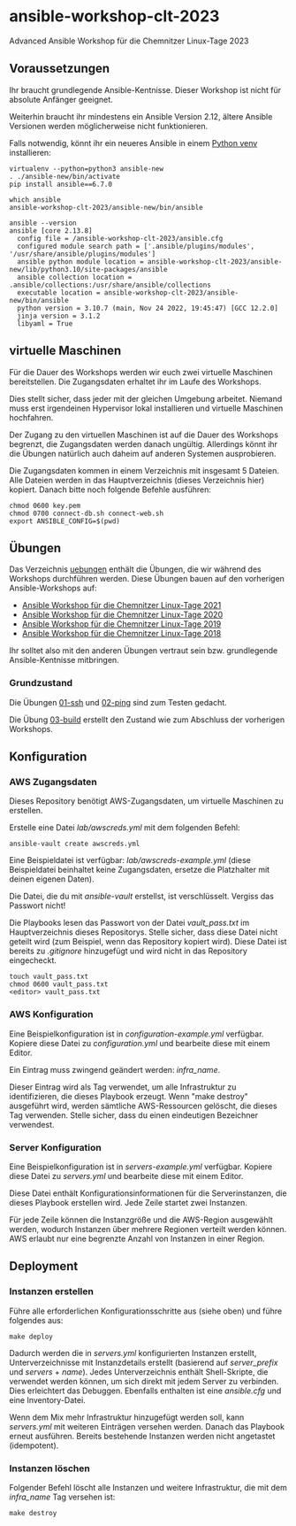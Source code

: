 # ansible-workshop-clt-2023

Advanced Ansible Workshop für die Chemnitzer Linux-Tage 2023

## Voraussetzungen

Ihr braucht grundlegende Ansible-Kentnisse. Dieser Workshop ist nicht für absolute Anfänger geeignet.

Weiterhin braucht ihr mindestens ein Ansible Version 2.12, ältere Ansible Versionen werden möglicherweise nicht funktionieren.

Falls notwendig, könnt ihr ein neueres Ansible in einem [Python venv](https://docs.python.org/3/library/venv.html) installieren:

```
virtualenv --python=python3 ansible-new
. ./ansible-new/bin/activate
pip install ansible==6.7.0

which ansible
ansible-workshop-clt-2023/ansible-new/bin/ansible

ansible --version
ansible [core 2.13.8]
  config file = /ansible-workshop-clt-2023/ansible.cfg
  configured module search path = ['.ansible/plugins/modules', '/usr/share/ansible/plugins/modules']
  ansible python module location = ansible-workshop-clt-2023/ansible-new/lib/python3.10/site-packages/ansible
  ansible collection location = .ansible/collections:/usr/share/ansible/collections
  executable location = ansible-workshop-clt-2023/ansible-new/bin/ansible
  python version = 3.10.7 (main, Nov 24 2022, 19:45:47) [GCC 12.2.0]
  jinja version = 3.1.2
  libyaml = True
```

## virtuelle Maschinen

Für die Dauer des Workshops werden wir euch zwei virtuelle Maschinen bereitstellen. Die Zugangsdaten erhaltet ihr im Laufe des Workshops.

Dies stellt sicher, dass jeder mit der gleichen Umgebung arbeitet. Niemand muss erst irgendeinen Hypervisor lokal installieren und virtuelle Maschinen hochfahren.

Der Zugang zu den virtuellen Maschinen ist auf die Dauer des Workshops begrenzt, die Zugangsdaten werden danach ungültig. Allerdings könnt ihr die Übungen natürlich auch daheim auf anderen Systemen ausprobieren.

Die Zugangsdaten kommen in einem Verzeichnis mit insgesamt 5 Dateien. Alle Dateien werden in das Hauptverzeichnis (dieses Verzeichnis hier) kopiert. Danach bitte noch folgende Befehle ausführen:

```
chmod 0600 key.pem
chmod 0700 connect-db.sh connect-web.sh
export ANSIBLE_CONFIG=$(pwd)
```

## Übungen

Das Verzeichnis [uebungen](./uebungen/) enthält die Übungen, die wir während des
Workshops durchführen werden. Diese Übungen bauen auf den vorherigen Ansible-Workshops auf:

* [Ansible Workshop für die Chemnitzer Linux-Tage 2021](https://github.com/andreasscherbaum/ansible-workshop-clt-2021)
* [Ansible Workshop für die Chemnitzer Linux-Tage 2020](https://github.com/andreasscherbaum/ansible-workshop-clt-2020)
* [Ansible Workshop für die Chemnitzer Linux-Tage 2019](https://github.com/andreasscherbaum/ansible-workshop-clt-2019)
* [Ansible Workshop für die Chemnitzer Linux-Tage 2018](https://github.com/andreasscherbaum/ansible-workshop-clt-2018)

Ihr solltet also mit den anderen Übungen vertraut sein bzw. grundlegende Ansible-Kentnisse mitbringen.

### Grundzustand

Die Übungen [01-ssh](uebungen/01-ssh) und [02-ping](uebungen/02-ping) sind zum Testen gedacht.

Die Übung [03-build](uebungen/03-build) erstellt den Zustand wie zum Abschluss der vorherigen Workshops.


## Konfiguration

### AWS Zugangsdaten

Dieses Repository benötigt AWS-Zugangsdaten, um virtuelle Maschinen zu erstellen.

Erstelle eine Datei _lab/awscreds.yml_ mit dem folgenden Befehl:

```
ansible-vault create awscreds.yml
```

Eine Beispieldatei ist verfügbar: _lab/awscreds-example.yml_ (diese Beispieldatei beinhaltet keine Zugangsdaten, ersetze die Platzhalter mit deinen eigenen Daten).

Die Datei, die du mit _ansible-vault_ erstellst, ist verschlüsselt. Vergiss das Passwort nicht!

Die Playbooks lesen das Passwort von der Datei _vault_pass.txt_ im Hauptverzeichnis dieses Repositorys. Stelle sicher, dass diese Datei nicht geteilt wird (zum Beispiel, wenn das Repository kopiert wird). Diese Datei ist bereits zu _.gitignore_ hinzugefügt und wird nicht in das Repository eingecheckt.

```
touch vault_pass.txt
chmod 0600 vault_pass.txt
<editor> vault_pass.txt
```


### AWS Konfiguration

Eine Beispielkonfiguration ist in _configuration-example.yml_ verfügbar. Kopiere diese Datei zu _configuration.yml_ und bearbeite diese mit einem Editor.

Ein Eintrag muss zwingend geändert werden: _infra_name_.

Dieser Eintrag wird als Tag verwendet, um alle Infrastruktur zu identifizieren, die dieses Playbook erzeugt. Wenn "make destroy" ausgeführt wird, werden sämtliche AWS-Ressourcen gelöscht, die dieses Tag verwenden. Stelle sicher, dass du einen eindeutigen Bezeichner verwendest.


### Server Konfiguration

Eine Beispielkonfiguration ist in _servers-example.yml_ verfügbar. Kopiere diese Datei zu _servers.yml_ und bearbeite diese mit einem Editor.

Diese Datei enthält Konfigurationsinformationen für die Serverinstanzen, die dieses Playbook erstellen wird. Jede Zeile startet zwei Instanzen.

Für jede Zeile können die Instanzgröße und die AWS-Region ausgewählt werden, wodurch Instanzen über mehrere Regionen verteilt werden können. AWS erlaubt nur eine begrenzte Anzahl von Instanzen in einer Region.


## Deployment

### Instanzen erstellen

Führe alle erforderlichen Konfigurationsschritte aus (siehe oben) und führe folgendes aus:

```
make deploy
```

Dadurch werden die in _servers.yml_ konfigurierten Instanzen erstellt, Unterverzeichnisse mit Instanzdetails erstellt (basierend auf _server_prefix_ und _servers_ + _name_). Jedes Unterverzeichnis enthält Shell-Skripte, die verwendet werden können, um sich direkt mit jedem Server zu verbinden. Dies erleichtert das Debuggen. Ebenfalls enthalten ist eine _ansible.cfg_ und eine Inventory-Datei.

Wenn dem Mix mehr Infrastruktur hinzugefügt werden soll, kann _servers.yml_ mit weiteren Einträgen versehen werden. Danach das Playbook erneut ausführen. Bereits bestehende Instanzen werden nicht angetastet (idempotent).

### Instanzen löschen

Folgender Befehl löscht alle Instanzen und weitere Infrastruktur, die mit dem _infra_name_ Tag versehen ist:

```
make destroy
```
